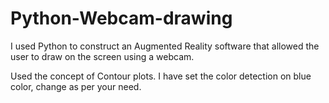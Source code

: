 # Python-Webcam-drawing
I used Python to construct an Augmented Reality software that allowed the user to draw on the screen using a webcam.


Used the concept of Contour plots.
I have set the color detection on blue color, change as per your need. 
